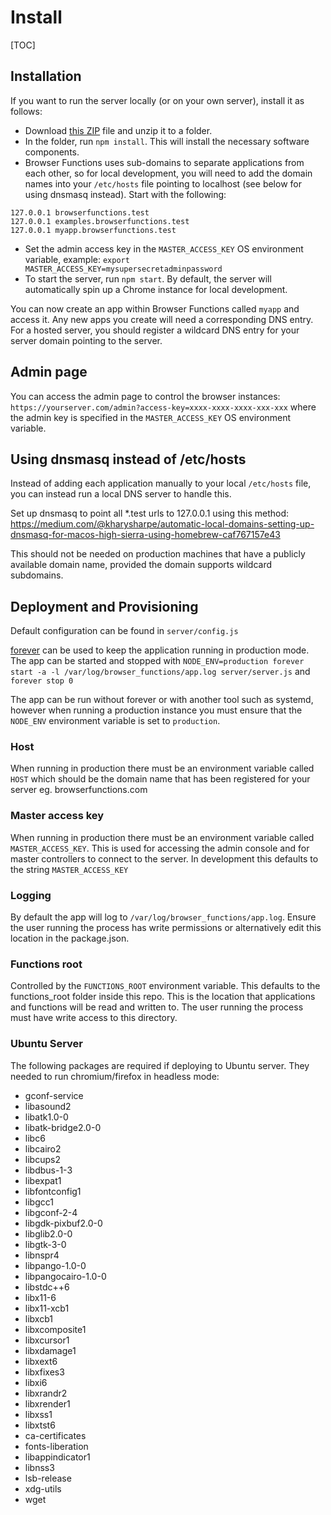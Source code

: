 # Install

[TOC]

## Installation

If you want to run the server locally (or on your own server), install it as follows:

- Download [this ZIP](https://github.ibm.com/Browser-Backend/browser_backend/archive/master.zip) file and unzip it to a folder.
- In the folder, run `npm install`. This will install the necessary software components.
- Browser Functions uses sub-domains to separate applications from each other, so for local development, you will need to add the domain names into your `/etc/hosts` file pointing to localhost (see below for using dnsmasq instead). Start with the following:

```
127.0.0.1 browserfunctions.test 
127.0.0.1 examples.browserfunctions.test
127.0.0.1 myapp.browserfunctions.test
```
- Set the admin access key in the `MASTER_ACCESS_KEY` OS environment variable, example: `export MASTER_ACCESS_KEY=mysupersecretadminpassword`
- To start the server, run `npm start`. By default, the server will automatically spin up a Chrome instance for local development.

You can now create an app within Browser Functions called `myapp` and access it. Any new apps you create will need a corresponding DNS entry. For a hosted server, you should register a wildcard DNS entry for your server domain pointing to the server.

## Admin page

You can access the admin page to control the browser instances: `https://yourserver.com/admin?access-key=xxxx-xxxx-xxxx-xxx-xxx` where the admin key is specified in the `MASTER_ACCESS_KEY` OS environment variable.

## Using dnsmasq instead of /etc/hosts

Instead of adding each application manually to your local `/etc/hosts` file, you can instead run a local DNS server to handle this.

Set up dnsmasq to point all *.test urls to 127.0.0.1 using this method:
https://medium.com/@kharysharpe/automatic-local-domains-setting-up-dnsmasq-for-macos-high-sierra-using-homebrew-caf767157e43

This should not be needed on production machines that have a publicly available domain name, provided the domain supports wildcard subdomains.

## Deployment and Provisioning

Default configuration can be found in `server/config.js`

[forever](https://github.com/foreversd/forever) can be used to keep the application running in production mode. The app can be started
and stopped with `NODE_ENV=production forever start -a -l /var/log/browser_functions/app.log server/server.js` and `forever stop 0`

The app can be run without forever or with another tool such as systemd, however when running a production instance you must ensure that the `NODE_ENV` environment
variable is set to `production`.

### Host
When running in production there must be an environment variable called `HOST` which should be the domain name that has been registered 
for your server eg. browserfunctions.com

### Master access key
When running in production there must be an environment variable called `MASTER_ACCESS_KEY`. This is used for accessing the admin console
and for master controllers to connect to the server. In development this defaults to the string `MASTER_ACCESS_KEY`

### Logging
By default the app will log to `/var/log/browser_functions/app.log`. Ensure the user running the process has write permissions
or alternatively edit this location in the package.json.

### Functions root
Controlled by the `FUNCTIONS_ROOT` environment variable. This defaults to the functions_root folder inside this repo.
This is the location that applications and functions will be read and written to. The user running the process must have write access to this directory. 

### Ubuntu Server
The following packages are required if deploying to Ubuntu server. They needed to run chromium/firefox in headless mode:
- gconf-service
- libasound2
- libatk1.0-0
- libatk-bridge2.0-0
- libc6
- libcairo2
- libcups2
- libdbus-1-3
- libexpat1
- libfontconfig1
- libgcc1
- libgconf-2-4
- libgdk-pixbuf2.0-0
- libglib2.0-0
- libgtk-3-0
- libnspr4
- libpango-1.0-0
- libpangocairo-1.0-0
- libstdc++6
- libx11-6
- libx11-xcb1
- libxcb1
- libxcomposite1
- libxcursor1
- libxdamage1
- libxext6
- libxfixes3
- libxi6
- libxrandr2
- libxrender1
- libxss1
- libxtst6
- ca-certificates
- fonts-liberation
- libappindicator1
- libnss3
- lsb-release
- xdg-utils
- wget

